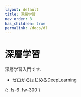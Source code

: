 ```yaml
---
layout: default
title: 深層学習
nav_order: 8
has_children: true
permalink: /docs/dl
---
```


# 深層学習

深層学習入門です．

- [ゼロからはじめるDeepLearning](/docs/dl/dl_fromscratch.pdf) 

{: .fs-6 .fw-300 }

